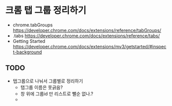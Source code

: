 # 크롬 탭 그룹 정리하기

- chrome.tabGroups https://developer.chrome.com/docs/extensions/reference/tabGroups/
- .tabs https://developer.chrome.com/docs/extensions/reference/tabs/
- Getting Started https://developer.chrome.com/docs/extensions/mv3/getstarted/#inspect-background

## TODO
- 탭그룹으로 나눠서 그룹별로 정리하기
	- 탭그룹 이름은 못긁음?
	- 창 위에 그룹id 만 리스트로 뺄순 없나.?
	-  